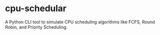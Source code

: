 # cpu-schedular
A Python CLI tool to simulate CPU scheduling algorithms like FCFS, Round Robin, and Priority Scheduling.
